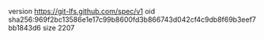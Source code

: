 version https://git-lfs.github.com/spec/v1
oid sha256:969f2bc13586e1e17c99b8600fd3b866743d042cf4c9db8f69b3eef7bb1843d6
size 2207
